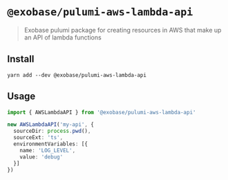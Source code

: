 # `@exobase/pulumi-aws-lambda-api`

> Exobase pulumi package for creating resources in AWS that make up an API of lambda functions


## Install
```
yarn add --dev @exobase/pulumi-aws-lambda-api
```

## Usage

```ts
import { AWSLambdaAPI } from '@exobase/pulumi-aws-lambda-api'

new AWSLambdaAPI('my-api', {
  sourceDir: process.pwd(),
  sourceExt: 'ts',
  environmentVariables: [{
    name: 'LOG_LEVEL',
    value: 'debug'
  }]
})
```
